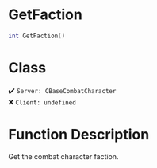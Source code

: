 # GetFaction
```lua
int GetFaction()
```
# Class
✔️ `Server: CBaseCombatCharacter`  
❌ `Client: undefined`  

# Function Description
Get the combat character faction.

